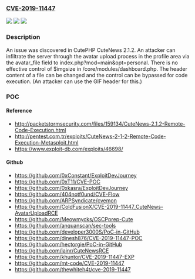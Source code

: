 ### [CVE-2019-11447](https://cve.mitre.org/cgi-bin/cvename.cgi?name=CVE-2019-11447)
![](https://img.shields.io/static/v1?label=Product&message=n%2Fa&color=blue)
![](https://img.shields.io/static/v1?label=Version&message=n%2Fa&color=blue)
![](https://img.shields.io/static/v1?label=Vulnerability&message=n%2Fa&color=brighgreen)

### Description

An issue was discovered in CutePHP CuteNews 2.1.2. An attacker can infiltrate the server through the avatar upload process in the profile area via the avatar_file field to index.php?mod=main&opt=personal. There is no effective control of $imgsize in /core/modules/dashboard.php. The header content of a file can be changed and the control can be bypassed for code execution. (An attacker can use the GIF header for this.)

### POC

#### Reference
- http://packetstormsecurity.com/files/159134/CuteNews-2.1.2-Remote-Code-Execution.html
- http://pentest.com.tr/exploits/CuteNews-2-1-2-Remote-Code-Execution-Metasploit.html
- https://www.exploit-db.com/exploits/46698/

#### Github
- https://github.com/0xConstant/ExploitDevJourney
- https://github.com/0xT11/CVE-POC
- https://github.com/0xkasra/ExploitDevJourney
- https://github.com/404notf0und/CVE-Flow
- https://github.com/ARPSyndicate/cvemon
- https://github.com/ColdFusionX/CVE-2019-11447_CuteNews-AvatarUploadRCE
- https://github.com/Meowmycks/OSCPprep-Cute
- https://github.com/anquanscan/sec-tools
- https://github.com/developer3000S/PoC-in-GitHub
- https://github.com/dinesh876/CVE-2019-11447-POC
- https://github.com/hectorgie/PoC-in-GitHub
- https://github.com/iainr/CuteNewsRCE
- https://github.com/khuntor/CVE-2019-11447-EXP
- https://github.com/mt-code/CVE-2019-11447
- https://github.com/thewhiteh4t/cve-2019-11447


